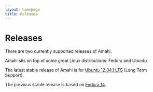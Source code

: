 ```yaml
---
layout: homepage
title: Releases
---
```

# Releases

There are two currently supported releases of Amahi.

Amahi sits on top of some great Linux distributions: Fedora and Ubuntu.

The latest stable release of Amahi is for [Ubuntu 12.04.1 LTS](ubuntu-12.html) (Long Term Support).

The previous stable release is based on [Fedora 14](fedora-14.html).

